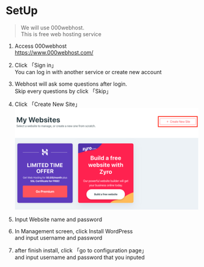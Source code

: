 # SetUp

> We will use 000webhost.  
> This is free web hosting service

1. Access 000webhost   
https://www.000webhost.com/

2. Click 「Sign in」  
You can log in with another service or create new account

3. Webhost will ask some questions after login.  
Skip every questions by click 「Skip」

4. Click 「Create New Site」
    <img src="./img/01.png">

5. Input Website name and password

6. In Management screen, click Install WordPress  
and input username and password

7. after finish install, click 「go to configuration page」  
and input username and password that you inputed